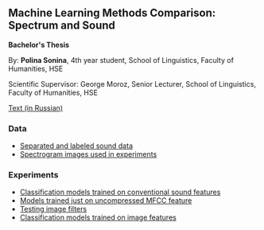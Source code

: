 ## Machine Learning Methods Comparison: Spectrum and Sound
**Bachelor's Thesis**

By: **Polina Sonina**, 4th year student, School of Linguistics, Faculty of Humanities, HSE

Scientific Supervisor: George Moroz, Senior Lecturer, School of Linguistics, Faculty of Humanities, HSE

[Text (in Russian)](https://github.com/SoDipole/ML-sound-vs-picture/blob/master/ML-sound-vs-picture.pdf)

### Data
- [Separated and labeled sound data](https://github.com/SoDipole/ML-sound-vs-picture/blob/master/data/ready_sounds.zip)  
- [Spectrogram images used in experiments](https://github.com/SoDipole/ML-sound-vs-picture/tree/master/data/spectrograms)

### Experiments
- [Classification models trained on conventional sound features](https://github.com/SoDipole/ML-sound-vs-picture/blob/master/codes/test_models.ipynb)
- [Models trained just on uncompressed MFCC feature](https://github.com/SoDipole/ML-sound-vs-picture/blob/master/codes/test_models_mfcc.ipynb)
- [Testing image filters](https://github.com/SoDipole/ML-sound-vs-picture/blob/master/codes/experiments_with_images.ipynb)
- [Classification models trained on image features](https://github.com/SoDipole/ML-sound-vs-picture/blob/master/codes/test_image_models.ipynb)
